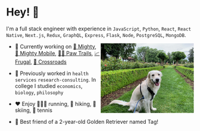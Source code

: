# Hey! 👋

I'm a full stack engineer with experience in `JavaScript`, `Python`, `React`, `React Native`, `Next.js`, `Redux`, `GraphQL`, `Express`, `Flask`, `Node`, `PostgreSQL`, `MongoDB`.

<img align="right" src="tag.jpeg" width="250"  />

- 🌱 Currently working on [💪 Mighty](https://github.com/matt-ramotar/Mighty), [📱 Mighty Mobile](https://github.com/matt-ramotar/Mighty-Mobile), [🐕‍🦺 Paw Trails](https://github.com/matt-ramotar/pawtrails), [📈 Frugal](https://github.com/matt-ramotar/frugal), [🧩 Crossroads](https://github.com/crossroads-center-for-children)

- 🧰 Previously worked in `health services` `research-consulting`. In college I studied `economics`, `biology`, `philosophy`

- ❤️ Enjoy 🏃🏽‍♂️ running, 🥾 hiking, 🎿 skiing, 🎾 tennis

- 🐶 Best friend of a 2-year-old Golden Retriever named Tag!
